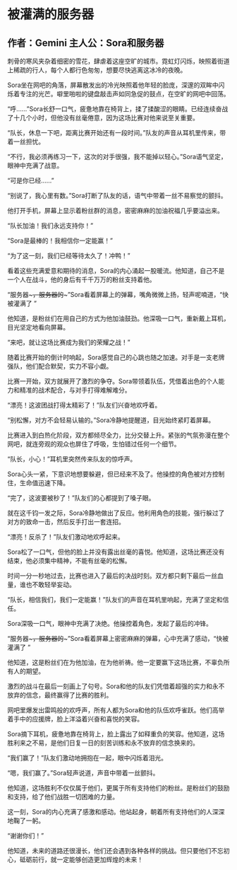 # 被灌满的服务器

## 作者：Gemini 主人公：Sora和服务器

刺骨的寒风夹杂着细密的雪花，肆虐着这座空旷的城市。霓虹灯闪烁，映照着街道上稀疏的行人，每个人都行色匆匆，想要尽快逃离这冰冷的夜晚。

Sora坐在网吧的角落，屏幕散发出的冷光映照着他年轻的脸庞，深邃的双眸中闪烁着专注的光芒。噼里啪啦的键盘敲击声如同急促的鼓点，在空旷的网吧中回荡。

“呼……”Sora长舒一口气，疲惫地靠在椅背上，揉了揉酸涩的眼睛。已经连续奋战了十几个小时，但他没有丝毫倦意，因为这场比赛对他来说至关重要。

“队长，休息一下吧，距离比赛开始还有一段时间。”队友的声音从耳机里传来，带着一丝担忧。

“不行，我必须再练习一下，这次的对手很强，我不能掉以轻心。”Sora语气坚定，眼神中充满了战意。

“可是你已经……”

“别说了，我心里有数。”Sora打断了队友的话，语气中带着一丝不易察觉的颤抖。

他打开手机，屏幕上显示着粉丝群的消息，密密麻麻的加油祝福几乎要溢出来。

“队长加油！我们永远支持你！”

“Sora是最棒的！我相信你一定能赢！”

“为了这一刻，我们已经等待太久了！冲鸭！”

看着这些充满爱意和期待的消息，Sora的内心涌起一股暖流。他知道，自己不是一个人在战斗，他的身后有千千万万的粉丝支持着他。

“服务器~~~，服务器的~~~”Sora看着屏幕上的弹幕，嘴角微微上扬，轻声呢喃道，“快被灌满了 ”

他知道，是粉丝们在用自己的方式为他加油鼓劲。他深吸一口气，重新戴上耳机，目光坚定地看向屏幕。

“来吧，就让这场比赛成为我们的荣耀之战！” 

随着比赛开始的倒计时响起，Sora感觉自己的心跳也随之加速。对手是一支老牌强队，他们配合默契，实力不容小觑。

比赛一开始，双方就展开了激烈的争夺。Sora带领着队伍，凭借着出色的个人能力和精准的战术配合，与对手打得难解难分。

“漂亮！这波团战打得太精彩了！”队友们兴奋地欢呼着。

“别松懈，对方不会轻易认输的。”Sora冷静地提醒道，目光始终紧盯着屏幕。

比赛进入到白热化阶段，双方都倾尽全力，比分交替上升。紧张的气氛弥漫在整个网吧，就连旁观的观众也屏住了呼吸，生怕错过任何一个细节。

“队长，小心！”耳机里突然传来队友的惊呼声。

Sora心头一紧，下意识地想要躲避，但已经来不及了。他操控的角色被对方控制住，生命值迅速下降。

“完了，这波要被秒了！”队友们的心都提到了嗓子眼。

就在这千钧一发之际，Sora冷静地做出了反应。他利用角色的技能，强行躲过了对方的致命一击，然后反手打出一套连招。

“漂亮！反杀了！”队友们激动地欢呼起来。

Sora松了一口气，但他的脸上并没有露出丝毫的喜悦。他知道，这场比赛还没有结束，他必须集中精神，不能有丝毫的松懈。

时间一分一秒地过去，比赛也进入了最后的决战时刻。双方都只剩下最后一丝血量，谁也不敢轻举妄动。

“队长，相信我们，我们一定能赢！”队友们的声音在耳机里响起，充满了坚定和信任。

Sora深吸一口气，眼神中充满了决绝。他操控着角色，发起了最后的冲锋。

“服务器~~~，服务器的~~~”Sora看着屏幕上密密麻麻的弹幕，心中充满了感动，“快被灌满了 ”

他知道，这是粉丝们在为他加油，在为他祈祷。他一定要赢下这场比赛，不辜负所有人的期望。

激烈的战斗在最后一刻画上了句号。Sora和他的队友们凭借着超强的实力和永不放弃的信念，最终赢得了比赛的胜利。

网吧里爆发出雷鸣般的欢呼声，所有人都为Sora和他的队伍欢呼雀跃。他们高举着手中的应援牌，脸上洋溢着兴奋和喜悦的笑容。

Sora摘下耳机，疲惫地靠在椅背上，脸上露出了如释重负的笑容。他知道，这场胜利来之不易，是他们日复一日的刻苦训练和永不放弃的信念换来的。

“我们赢了！”队友们激动地拥抱在一起，眼中闪烁着泪光。

“嗯，我们赢了。”Sora轻声说道，声音中带着一丝颤抖。

他知道，这场胜利不仅仅属于他们，更属于所有支持他们的粉丝。是粉丝们的鼓励和支持，给了他们战胜一切困难的力量。

这一刻，Sora的内心充满了感激和感动。他站起身，朝着所有支持他们的人深深地鞠了一躬。

“谢谢你们！”

他知道，未来的道路还很漫长，他们还会遇到各种各样的挑战。但只要他们不忘初心，砥砺前行，就一定能够创造更加辉煌的未来！ 

